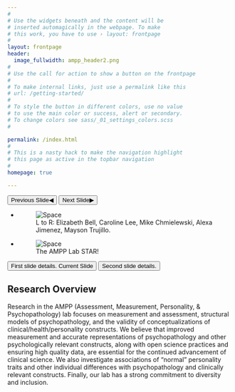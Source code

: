 ```yaml
---
#
# Use the widgets beneath and the content will be
# inserted automagically in the webpage. To make
# this work, you have to use › layout: frontpage
#
layout: frontpage
header:
  image_fullwidth: ampp_header2.png
#
# Use the call for action to show a button on the frontpage
#
# To make internal links, just use a permalink like this
# url: /getting-started/
#
# To style the button in different colors, use no value
# to use the main color or success, alert or secondary.
# To change colors see sass/_01_settings_colors.scss
#

permalink: /index.html
#
# This is a nasty hack to make the navigation highlight
# this page as active in the topbar navigation
#
homepage: true

---
```


<div class="orbit" role="region" aria-label="Lab Pictures" data-orbit>
  <div class="orbit-wrapper">
    <div class="orbit-controls">
      <button class="orbit-previous"><span class="show-for-sr">Previous Slide</span>&#9664;&#xFE0E;</button>
      <button class="orbit-next"><span class="show-for-sr">Next Slide</span>&#9654;&#xFE0E;</button>
    </div>
    <ul class="orbit-container">
      <li class="is-active orbit-slide">
        <figure class="orbit-figure">
          <img class="orbit-image" src="/lab-website-home/assets/img/lab_photo_1.jpg" alt="Space">
          <figcaption class="orbit-caption">L to R: Elizabeth Bell, Caroline Lee, Mike Chmielewski, Alexa Jimenez, Mayson Trujillo.</figcaption>
        </figure>
      </li>
      <li class="orbit-slide">
        <figure class="orbit-figure">
          <img class="orbit-image" src="/lab-website-home/assets/img/lab_photo_2.jpg" alt="Space">
          <figcaption class="orbit-caption">The AMPP Lab STAR! </figcaption>
        </figure>
      </li>
    </ul>
  </div>
  <nav class="orbit-bullets">
    <button class="is-active" data-slide="0">
      <span class="show-for-sr">First slide details.</span>
      <span class="show-for-sr" data-slide-active-label>Current Slide</span>
    </button>
    <button data-slide="1"><span class="show-for-sr">Second slide details.</span></button>
  </nav>
</div>

## Research Overview
Research in the AMPP (Assessment, Measurement, Personality, & Psychopathology) lab focuses  on measurement and assessment, structural models of psychopathology, and the validity of conceptualizations of clinical/health/personality constructs.  We believe that improved measurement and accurate representations of psychopathology and other psychologically relevant constructs, along with open science practices and ensuring high quality data, are essential for the continued advancement of clinical science.  We also investigate associations of “normal” personality traits and other individual differences with psychopathology and clinically relevant constructs.  Finally, our lab has a strong commitment to diversity and inclusion.     
